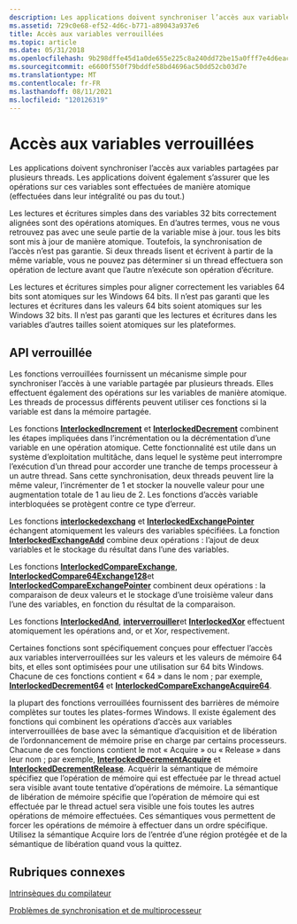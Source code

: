 ```yaml
---
description: Les applications doivent synchroniser l’accès aux variables partagées par plusieurs threads.
ms.assetid: 729c0e68-ef52-4d6c-b771-a89043a937e6
title: Accès aux variables verrouillées
ms.topic: article
ms.date: 05/31/2018
ms.openlocfilehash: 9b298dffe45d1a0de655e225c8a240dd72be15a0fff7e4d6eac25ebb0a1130ad
ms.sourcegitcommit: e6600f550f79bddfe58bd4696ac50dd52cb03d7e
ms.translationtype: MT
ms.contentlocale: fr-FR
ms.lasthandoff: 08/11/2021
ms.locfileid: "120126319"
---
```

# <a name="interlocked-variable-access"></a>Accès aux variables verrouillées

Les applications doivent synchroniser l’accès aux variables partagées par plusieurs threads. Les applications doivent également s’assurer que les opérations sur ces variables sont effectuées de manière atomique (effectuées dans leur intégralité ou pas du tout.)

Les lectures et écritures simples dans des variables 32 bits correctement alignées sont des opérations atomiques. En d’autres termes, vous ne vous retrouvez pas avec une seule partie de la variable mise à jour. tous les bits sont mis à jour de manière atomique. Toutefois, la synchronisation de l’accès n’est pas garantie. Si deux threads lisent et écrivent à partir de la même variable, vous ne pouvez pas déterminer si un thread effectuera son opération de lecture avant que l’autre n’exécute son opération d’écriture.

Les lectures et écritures simples pour aligner correctement les variables 64 bits sont atomiques sur les Windows 64 bits. Il n’est pas garanti que les lectures et écritures dans les valeurs 64 bits soient atomiques sur les Windows 32 bits. Il n’est pas garanti que les lectures et écritures dans les variables d’autres tailles soient atomiques sur les plateformes.

## <a name="the-interlocked-api"></a>API verrouillée

Les fonctions verrouillées fournissent un mécanisme simple pour synchroniser l’accès à une variable partagée par plusieurs threads. Elles effectuent également des opérations sur les variables de manière atomique. Les threads de processus différents peuvent utiliser ces fonctions si la variable est dans la mémoire partagée.

Les fonctions [**InterlockedIncrement**](/windows/win32/api/winnt/nf-winnt-interlockedincrement) et [**InterlockedDecrement**](/windows/win32/api/winnt/nf-winnt-interlockeddecrement) combinent les étapes impliquées dans l’incrémentation ou la décrémentation d’une variable en une opération atomique. Cette fonctionnalité est utile dans un système d’exploitation multitâche, dans lequel le système peut interrompre l’exécution d’un thread pour accorder une tranche de temps processeur à un autre thread. Sans cette synchronisation, deux threads peuvent lire la même valeur, l’incrémenter de 1 et stocker la nouvelle valeur pour une augmentation totale de 1 au lieu de 2. Les fonctions d’accès variable interbloquées se protègent contre ce type d’erreur.

Les fonctions [**interlockedexchang**](/windows/win32/api/winnt/nf-winnt-interlockedexchange) et [**InterlockedExchangePointer**](/windows/win32/api/winnt/nf-winnt-interlockedexchangepointer) échangent atomiquement les valeurs des variables spécifiées. La fonction [**InterlockedExchangeAdd**](/windows/win32/api/winnt/nf-winnt-interlockedexchangeadd) combine deux opérations : l’ajout de deux variables et le stockage du résultat dans l’une des variables.

Les fonctions [**InterlockedCompareExchange**](/windows/win32/api/winnt/nf-winnt-interlockedcompareexchange), [**InterlockedCompare64Exchange128**](/previous-versions/windows/desktop/legacy/ms683553(v=vs.85))et [**InterlockedCompareExchangePointer**](/windows/win32/api/winnt/nf-winnt-interlockedcompareexchangepointer) combinent deux opérations : la comparaison de deux valeurs et le stockage d’une troisième valeur dans l’une des variables, en fonction du résultat de la comparaison.

Les fonctions [**InterlockedAnd**](/windows/win32/api/winnt/nf-winnt-interlockedand), [**interverrouiller**](/windows/win32/api/winnt/nf-winnt-interlockedor)et [**InterlockedXor**](/windows/win32/api/winnt/nf-winnt-interlockedxor) effectuent atomiquement les opérations and, or et Xor, respectivement.

Certaines fonctions sont spécifiquement conçues pour effectuer l’accès aux variables interverrouillées sur les valeurs et les valeurs de mémoire 64 bits, et elles sont optimisées pour une utilisation sur 64 bits Windows. Chacune de ces fonctions contient « 64 » dans le nom ; par exemple, [**InterlockedDecrement64**](/windows/win32/api/winnt/nf-winnt-interlockeddecrement64) et [**InterlockedCompareExchangeAcquire64**](/previous-versions/windows/desktop/legacy/ms683566(v=vs.85)).

la plupart des fonctions verrouillées fournissent des barrières de mémoire complètes sur toutes les plates-formes Windows. Il existe également des fonctions qui combinent les opérations d’accès aux variables interverrouillées de base avec la sémantique d’acquisition et de libération de l’ordonnancement de mémoire prise en charge par certains processeurs. Chacune de ces fonctions contient le mot « Acquire » ou « Release » dans leur nom ; par exemple, [**InterlockedDecrementAcquire**](/previous-versions/windows/desktop/legacy/ms683583(v=vs.85)) et [**InterlockedDecrementRelease**](/previous-versions/windows/desktop/legacy/ms683586(v=vs.85)). Acquérir la sémantique de mémoire spécifiez que l’opération de mémoire qui est effectuée par le thread actuel sera visible avant toute tentative d’opérations de mémoire. La sémantique de libération de mémoire spécifie que l’opération de mémoire qui est effectuée par le thread actuel sera visible une fois toutes les autres opérations de mémoire effectuées. Ces sémantiques vous permettent de forcer les opérations de mémoire à effectuer dans un ordre spécifique. Utilisez la sémantique Acquire lors de l’entrée d’une région protégée et de la sémantique de libération quand vous la quittez.

## <a name="related-topics"></a>Rubriques connexes

<dl> <dt>

[Intrinsèques du compilateur](/cpp/intrinsics/compiler-intrinsics?view=vs-2019)
</dt> <dt>

[Problèmes de synchronisation et de multiprocesseur](synchronization-and-multiprocessor-issues.md)
</dt> </dl>

 

 
